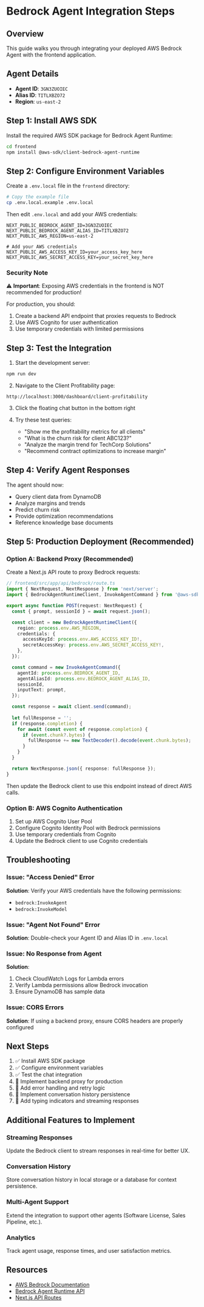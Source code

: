 # Bedrock Agent Integration Steps

## Overview
This guide walks you through integrating your deployed AWS Bedrock Agent with the frontend application.

## Agent Details
- **Agent ID**: `3GN3ZUOIEC`
- **Alias ID**: `TITLXBZO72`
- **Region**: `us-east-2`

## Step 1: Install AWS SDK

Install the required AWS SDK package for Bedrock Agent Runtime:

```bash
cd frontend
npm install @aws-sdk/client-bedrock-agent-runtime
```

## Step 2: Configure Environment Variables

Create a `.env.local` file in the `frontend` directory:

```bash
# Copy the example file
cp .env.local.example .env.local
```

Then edit `.env.local` and add your AWS credentials:

```env
NEXT_PUBLIC_BEDROCK_AGENT_ID=3GN3ZUOIEC
NEXT_PUBLIC_BEDROCK_AGENT_ALIAS_ID=TITLXBZO72
NEXT_PUBLIC_AWS_REGION=us-east-2

# Add your AWS credentials
NEXT_PUBLIC_AWS_ACCESS_KEY_ID=your_access_key_here
NEXT_PUBLIC_AWS_SECRET_ACCESS_KEY=your_secret_key_here
```

### Security Note
⚠️ **Important**: Exposing AWS credentials in the frontend is NOT recommended for production!

For production, you should:
1. Create a backend API endpoint that proxies requests to Bedrock
2. Use AWS Cognito for user authentication
3. Use temporary credentials with limited permissions

## Step 3: Test the Integration

1. Start the development server:
```bash
npm run dev
```

2. Navigate to the Client Profitability page:
```
http://localhost:3000/dashboard/client-profitability
```

3. Click the floating chat button in the bottom right

4. Try these test queries:
   - "Show me the profitability metrics for all clients"
   - "What is the churn risk for client ABC123?"
   - "Analyze the margin trend for TechCorp Solutions"
   - "Recommend contract optimizations to increase margin"

## Step 4: Verify Agent Responses

The agent should now:
- Query client data from DynamoDB
- Analyze margins and trends
- Predict churn risk
- Provide optimization recommendations
- Reference knowledge base documents

## Step 5: Production Deployment (Recommended)

### Option A: Backend Proxy (Recommended)

Create a Next.js API route to proxy Bedrock requests:

```typescript
// frontend/src/app/api/bedrock/route.ts
import { NextRequest, NextResponse } from 'next/server';
import { BedrockAgentRuntimeClient, InvokeAgentCommand } from '@aws-sdk/client-bedrock-agent-runtime';

export async function POST(request: NextRequest) {
  const { prompt, sessionId } = await request.json();

  const client = new BedrockAgentRuntimeClient({
    region: process.env.AWS_REGION,
    credentials: {
      accessKeyId: process.env.AWS_ACCESS_KEY_ID!,
      secretAccessKey: process.env.AWS_SECRET_ACCESS_KEY!,
    },
  });

  const command = new InvokeAgentCommand({
    agentId: process.env.BEDROCK_AGENT_ID,
    agentAliasId: process.env.BEDROCK_AGENT_ALIAS_ID,
    sessionId,
    inputText: prompt,
  });

  const response = await client.send(command);
  
  let fullResponse = '';
  if (response.completion) {
    for await (const event of response.completion) {
      if (event.chunk?.bytes) {
        fullResponse += new TextDecoder().decode(event.chunk.bytes);
      }
    }
  }

  return NextResponse.json({ response: fullResponse });
}
```

Then update the Bedrock client to use this endpoint instead of direct AWS calls.

### Option B: AWS Cognito Authentication

1. Set up AWS Cognito User Pool
2. Configure Cognito Identity Pool with Bedrock permissions
3. Use temporary credentials from Cognito
4. Update the Bedrock client to use Cognito credentials

## Troubleshooting

### Issue: "Access Denied" Error

**Solution**: Verify your AWS credentials have the following permissions:
- `bedrock:InvokeAgent`
- `bedrock:InvokeModel`

### Issue: "Agent Not Found" Error

**Solution**: Double-check your Agent ID and Alias ID in `.env.local`

### Issue: No Response from Agent

**Solution**: 
1. Check CloudWatch Logs for Lambda errors
2. Verify Lambda permissions allow Bedrock invocation
3. Ensure DynamoDB has sample data

### Issue: CORS Errors

**Solution**: If using a backend proxy, ensure CORS headers are properly configured

## Next Steps

1. ✅ Install AWS SDK package
2. ✅ Configure environment variables
3. ✅ Test the chat integration
4. 🔄 Implement backend proxy for production
5. 🔄 Add error handling and retry logic
6. 🔄 Implement conversation history persistence
7. 🔄 Add typing indicators and streaming responses

## Additional Features to Implement

### Streaming Responses
Update the Bedrock client to stream responses in real-time for better UX.

### Conversation History
Store conversation history in local storage or a database for context persistence.

### Multi-Agent Support
Extend the integration to support other agents (Software License, Sales Pipeline, etc.).

### Analytics
Track agent usage, response times, and user satisfaction metrics.

## Resources

- [AWS Bedrock Documentation](https://docs.aws.amazon.com/bedrock/)
- [Bedrock Agent Runtime API](https://docs.aws.amazon.com/bedrock/latest/APIReference/API_Operations_Agents_for_Amazon_Bedrock_Runtime.html)
- [Next.js API Routes](https://nextjs.org/docs/app/building-your-application/routing/route-handlers)
